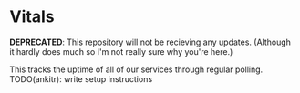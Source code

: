 Vitals
======

**DEPRECATED**: This repository will not be recieving any updates. (Although it hardly does much so I'm not really sure why you're here.)

This tracks the uptime of all of our services through regular polling. TODO(ankitr): write setup instructions
